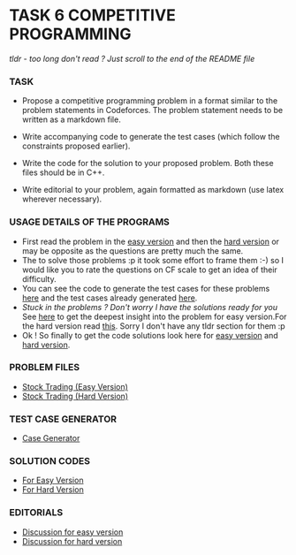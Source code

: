 # TASK 6  COMPETITIVE PROGRAMMING
*tldr - too long don't read ? Just scroll to the end of the README file*

### TASK

- Propose a competitive programming problem in a format similar to the problem statements in Codeforces. The problem statement needs to be written as a markdown file.

- Write accompanying code to generate the test cases (which follow the constraints proposed earlier).

- Write the code for the solution to your proposed problem. Both these files should be in C++. 

- Write editorial to your problem, again formatted as markdown (use latex wherever necessary).



### USAGE DETAILS OF THE PROGRAMS

 - First read the problem in the [easy version](stock1.md) and then the [hard version](stock2.md) or may be opposite as the questions are pretty much the same.
 - The to solve those problems :p it took some effort to frame them :-) so I would like you to rate the questions on CF scale to get an idea of their difficulty.
 - You can see the code to generate the test cases for these problems [here](case.cpp) and the test cases already generated [here](test_case.txt).
 - *Stuck in the problems ? Don't worry I have the solutions ready for you* See [here](easy.md) to get the deepest insight into the problem for easy version.For the hard version read [this](hard.md). Sorry I don't have any tldr section for them :p
 - Ok ! So finally to get the code solutions look here for [easy version](easy.cpp) and [hard version](hard.cpp).



### PROBLEM FILES

 - [Stock Trading (Easy Version)](stock1.md)
 - [Stock Trading (Hard Version)](stock2.md)


### TEST CASE GENERATOR

 - [Case Generator](case.cpp)


### SOLUTION CODES

 - [For Easy Version](easy.cpp)
 - [For Hard Version](hard.cpp)


### EDITORIALS

 - [Discussion for easy version](easy.md)
 - [Discussion for hard version](hard.md)
